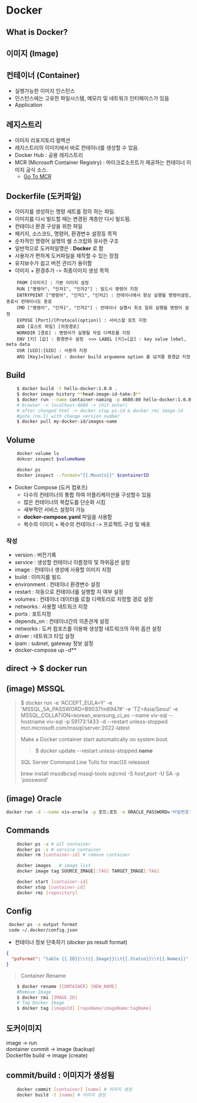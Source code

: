 # Docker

## What is Docker?

## 이미지 (Image)

## 컨테이너 (Container)

* 실행가능한 이미지 인스턴스
* 인스턴스에는 고유한 파일시스템, 메모리 및 네트워크 인터페이스가 있음
* Application

## 레지스트리

* 이미지 리포지토리 컬렉션
* 레지스트리의 이미지에서 바로 컨테이너를 생성할 수 있음.
* Docker Hub : 공용 레지스트리
* MCR (Microsoft Container Registry) : 마이크로소프트가 제공하는 컨테이너 이미지 공식 소스.
  * [Go To MCR](https://hub.docker.com/_/microsoft-dotnet/)

## Dockerfile (도커파일)

* 이미지를 생성하는 명령 세트를 정의 하는 파일.
* 이미지를 다시 빌드할 때는 변경된 계층만 다시 빌드됨.
* 컨테이너 환경 구성을 위한 파일
* 패키지, 소스코드, 명령어, 환경변수 설정등 목적
* 순차적인 명령어 실행의 쉘 스크립와 유사한 구조
* 일반적으로 도커파일명은 : **Docker** 로 함
* 사용자가 편하게 도커파일을 제작할 수 있는 장점
* 유지보수가 쉽고 버전 관리가 용이함
* 이미지 + 환경추가 -> 최종이미지 생성 목적

```docker
    FROM [이미지] : 기본 이미지 설정
    RUN ["명령어", "인자1", "인자2"] : 빌드시 명령어 지정
    ENTRYPOINT ["명령어", "인자1", "인자2] : 컨테이너에서 항상 실행될 명령어설정, 종료시 컨테이너도 종료
    CMD ["명령어", "인자1", "인자2"] : 컨테이너 실행시 최초 일회 실행될 명령어 설정
    EXPOSE [Port]/[Protocol(option)] : 서비스할 포트 지정
    ADD [호스트 파일] [저장경로]
    WORKDIR [경로] : 명령어가 실행될 작업 디렉토를 지정
    ENV [키] [값] : 환경변수 설정  >>> LABEL [키]=[값] : key value lebel, meta data
    USR [UID]:[GID] : 사용자 지정
    ARG [Key]=[Value] : docker build argumene option 을 넘겨줄 환경값 지정
```

## Build

```bash
    $ docker build -t hello-docker:1.0.0 .
    $ docker image history **head-image-id-take-3**
    $ docker run --name container-naming -p 4680:80 hello-docker:1.0.0
    # browser -> localhost:4680 -> (hit enter)
    # after changed html -> docker stop ps-id & docker rmi image-id
    #goto (no.1) with change version number
    $ docker pull my-docker-id/images-name
```

## Volume

```bash
    docker volume ls
    dokcer inspect $volumeName

    docker ps
    docker inspect --format="{{.Mounts}}" $containerID
```

* Docker Compose (도커 컴포즈)
  * 다수의 컨테이너의 통합 하여 어플리케이션을 구성할수 있음
  * 많은 컨테이너의 복잡도를 단순화 시킴
  * 세부적인 서비스 설정이 가능
  * **docker-compose.yaml** 파일을 사용함
  * 복수의 이미지 + 복수의 컨테이너 -> 프로젝트 구성 및 배포

### 작성

* version : 버전기록
* service : 생성할 컨테이너 이름정의 및 하위옵션 설정
* image : 컨테이너 생성에 사용할 이미지 지정
* build : 이미지를 빌드
* environment : 컨테이너 환경변수 설정
* restart : 자동으로 컨테이너를 실행할 지 여부 설정
* volumes : 컨테이너 데이터를 로컬 디렉토리로 지정할 경로 설정
* networks : 사용할 네트워크 지정
* ports : 포트지정
* depends_on : 컨테이너간의 의존관계 설정
* networks : 도커 컴포즈를 이용해 생성할 네트워크의 하위 옵션 설정
* driver : 네트워크 타입 설정
* ipam : subnet, gateway 정보 설정
* docker-compose up -d\*\*

## direct -> $ docker run

## (image) MSSQL

> $ docker run -e 'ACCEPT_EULA=Y' -e 'MSSQL_SA_PASSWORD=B9037!m8947#' -e 'TZ=Asia/Seoul' -e MSSQL_COLLATION=korean_wansung_ci_as --name viv-sql --hostname viv-sql -p 59173:1433 -d --restart unless-stopped mcr.microsoft.com/mssql/server:2022-latest
>
> Make a Docker container start automatically on system boot.
>
> > $ docker update --restart unless-stopped **name**
>
> SQL Server Command Line Tolls for macOS released
>
> brew install msodbcsql mssql-tools
> sqlcmd -S _host,port_ -U SA -p '_password_'

## (image) Oracle

```bash
docker run -d --name viv-oracle -p 포트:포트 -e ORACLE_PASSWORD='비밀번호' -v /Users/${whoami}/Database/Oracle-Data:/opt/oracle/oradata viv-oracle
```

## Commands

```bash
    docker ps -a # all container
    docker ps -s # service container
    docker rm [container-id] # remove container

    docker images   # image list
    docker image tag SOURCE_IMAGE[:TAG] TARGET_IMAGE[:TAG]

    docker start [container-id]
    docker stop [container-id]
    docker rmi [repository]
```

## Config

```bash
 docker ps -a output format
 code ~/.docker/config.json
```

* 컨테이너 정보 단축하기 (docker ps result format)

```json
{
  "psFormat": "table {{.ID}}\\t{{.Image}}\\t{{.Status}}\\t{{.Names}}"
}
```

> Container Rename

```bash
    $ docker rename [CONTAINER] [NEW_NAME]
    #Remove Image
    $ docker rmi [IMAGE_ID]
    # Tag Docker Image
    $ docker tag [imageId] [repoName/imageName:tagName]
```

## 도커이미지

image -> run  
dontainer commit -> image (backup)  
Dockerfile build -> image (create)

## commit/build : 이미지가 생성됨

```bash
    docker commit [container] [name] # 이미지 생성
    docker build -t [name] # 이미지 생성
```
